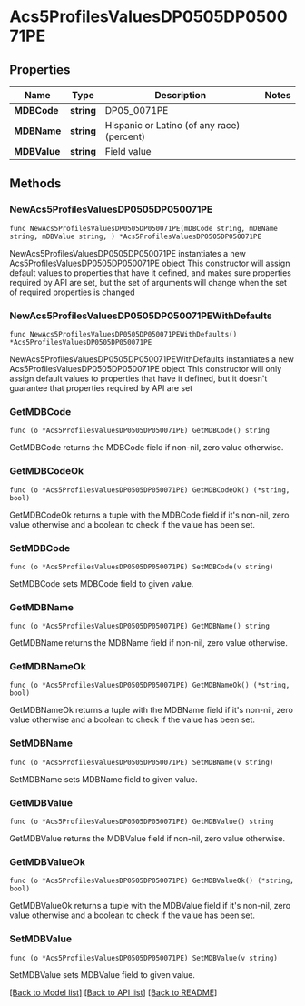 # Acs5ProfilesValuesDP0505DP050071PE

## Properties

Name | Type | Description | Notes
------------ | ------------- | ------------- | -------------
**MDBCode** | **string** | DP05_0071PE | 
**MDBName** | **string** | Hispanic or Latino (of any race) (percent) | 
**MDBValue** | **string** | Field value | 

## Methods

### NewAcs5ProfilesValuesDP0505DP050071PE

`func NewAcs5ProfilesValuesDP0505DP050071PE(mDBCode string, mDBName string, mDBValue string, ) *Acs5ProfilesValuesDP0505DP050071PE`

NewAcs5ProfilesValuesDP0505DP050071PE instantiates a new Acs5ProfilesValuesDP0505DP050071PE object
This constructor will assign default values to properties that have it defined,
and makes sure properties required by API are set, but the set of arguments
will change when the set of required properties is changed

### NewAcs5ProfilesValuesDP0505DP050071PEWithDefaults

`func NewAcs5ProfilesValuesDP0505DP050071PEWithDefaults() *Acs5ProfilesValuesDP0505DP050071PE`

NewAcs5ProfilesValuesDP0505DP050071PEWithDefaults instantiates a new Acs5ProfilesValuesDP0505DP050071PE object
This constructor will only assign default values to properties that have it defined,
but it doesn't guarantee that properties required by API are set

### GetMDBCode

`func (o *Acs5ProfilesValuesDP0505DP050071PE) GetMDBCode() string`

GetMDBCode returns the MDBCode field if non-nil, zero value otherwise.

### GetMDBCodeOk

`func (o *Acs5ProfilesValuesDP0505DP050071PE) GetMDBCodeOk() (*string, bool)`

GetMDBCodeOk returns a tuple with the MDBCode field if it's non-nil, zero value otherwise
and a boolean to check if the value has been set.

### SetMDBCode

`func (o *Acs5ProfilesValuesDP0505DP050071PE) SetMDBCode(v string)`

SetMDBCode sets MDBCode field to given value.


### GetMDBName

`func (o *Acs5ProfilesValuesDP0505DP050071PE) GetMDBName() string`

GetMDBName returns the MDBName field if non-nil, zero value otherwise.

### GetMDBNameOk

`func (o *Acs5ProfilesValuesDP0505DP050071PE) GetMDBNameOk() (*string, bool)`

GetMDBNameOk returns a tuple with the MDBName field if it's non-nil, zero value otherwise
and a boolean to check if the value has been set.

### SetMDBName

`func (o *Acs5ProfilesValuesDP0505DP050071PE) SetMDBName(v string)`

SetMDBName sets MDBName field to given value.


### GetMDBValue

`func (o *Acs5ProfilesValuesDP0505DP050071PE) GetMDBValue() string`

GetMDBValue returns the MDBValue field if non-nil, zero value otherwise.

### GetMDBValueOk

`func (o *Acs5ProfilesValuesDP0505DP050071PE) GetMDBValueOk() (*string, bool)`

GetMDBValueOk returns a tuple with the MDBValue field if it's non-nil, zero value otherwise
and a boolean to check if the value has been set.

### SetMDBValue

`func (o *Acs5ProfilesValuesDP0505DP050071PE) SetMDBValue(v string)`

SetMDBValue sets MDBValue field to given value.



[[Back to Model list]](../README.md#documentation-for-models) [[Back to API list]](../README.md#documentation-for-api-endpoints) [[Back to README]](../README.md)


